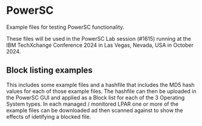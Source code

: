 # PowerSC
Example files for testing PowerSC functionality.

These files will be used in the PowerSC Lab session (#1615) running at the IBM TechXchange Conference 2024 in Las Vegas, Nevada, USA in October 2024.

## Block listing examples
This includes some example files and a hashfile that includes the MD5 hash values for each of those example files. The hashfile can then be uploaded in the PowerSC GUI and applied as a Block list for each of the 3 Operating System types. 
In each managed / monitored LPAR one or more of the example files can be downloaded ad then scanned against to show the effects of idetifying a blocked file.
